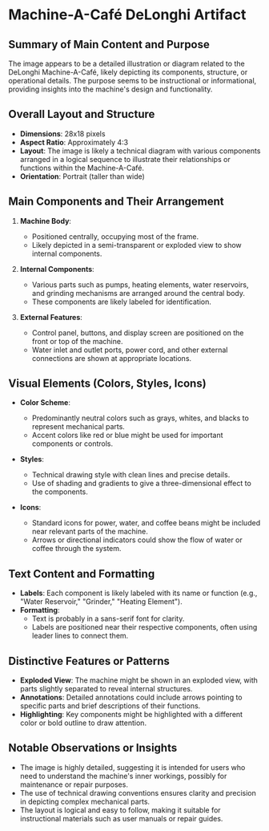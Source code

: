 # Machine-A-Café DeLonghi Artifact

## Summary of Main Content and Purpose
The image appears to be a detailed illustration or diagram related to the DeLonghi Machine-A-Café, likely depicting its components, structure, or operational details. The purpose seems to be instructional or informational, providing insights into the machine's design and functionality.

## Overall Layout and Structure

- **Dimensions**: 28x18 pixels
- **Aspect Ratio**: Approximately 4:3
- **Layout**: The image is likely a technical diagram with various components arranged in a logical sequence to illustrate their relationships or functions within the Machine-A-Café.
- **Orientation**: Portrait (taller than wide)

## Main Components and Their Arrangement

1. **Machine Body**:
   - Positioned centrally, occupying most of the frame.
   - Likely depicted in a semi-transparent or exploded view to show internal components.

2. **Internal Components**:
   - Various parts such as pumps, heating elements, water reservoirs, and grinding mechanisms are arranged around the central body.
   - These components are likely labeled for identification.

3. **External Features**:
   - Control panel, buttons, and display screen are positioned on the front or top of the machine.
   - Water inlet and outlet ports, power cord, and other external connections are shown at appropriate locations.

## Visual Elements (Colors, Styles, Icons)

- **Color Scheme**:
  - Predominantly neutral colors such as grays, whites, and blacks to represent mechanical parts.
  - Accent colors like red or blue might be used for important components or controls.

- **Styles**:
  - Technical drawing style with clean lines and precise details.
  - Use of shading and gradients to give a three-dimensional effect to the components.

- **Icons**:
  - Standard icons for power, water, and coffee beans might be included near relevant parts of the machine.
  - Arrows or directional indicators could show the flow of water or coffee through the system.

## Text Content and Formatting

- **Labels**: Each component is likely labeled with its name or function (e.g., "Water Reservoir," "Grinder," "Heating Element").
- **Formatting**:
  - Text is probably in a sans-serif font for clarity.
  - Labels are positioned near their respective components, often using leader lines to connect them.

## Distinctive Features or Patterns

- **Exploded View**: The machine might be shown in an exploded view, with parts slightly separated to reveal internal structures.
- **Annotations**: Detailed annotations could include arrows pointing to specific parts and brief descriptions of their functions.
- **Highlighting**: Key components might be highlighted with a different color or bold outline to draw attention.

## Notable Observations or Insights

- The image is highly detailed, suggesting it is intended for users who need to understand the machine's inner workings, possibly for maintenance or repair purposes.
- The use of technical drawing conventions ensures clarity and precision in depicting complex mechanical parts.
- The layout is logical and easy to follow, making it suitable for instructional materials such as user manuals or repair guides.